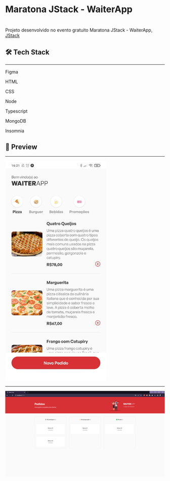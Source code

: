 <h1 style="margin-bottom: 40px">Maratona JStack - WaiterApp</h1>

<div>
  <p>Projeto desenvolvido no evento gratuito Maratona JStack - WaiterApp, <a href="https://jstack.com.br/"> JStack</a></p>

</div>

<div>
  <h2 style="margin-top: 30px">🛠️ Tech Stack</h2>
  <hr>

  <p>Figma</p>
  <p>HTML</p>
  <p>CSS</p>
  <p>Node</p>
  <p>Typescript</p>
  <p>MongoDB</p>
  <p>Insomnia</p>

</div>

<div>
  <h2 style="margin-top: 30px">👀 Preview</h2>
  <hr>
  <img src=".github/capa1.png" alt="Capa 1" width='320'>
  <hr>
  <img src=".github/capa2.png" alt="Capa 2">
</div>
